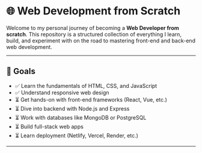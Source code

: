 # 🌐 Web Development from Scratch

Welcome to my personal journey of becoming a **Web Developer from scratch**. This repository is a structured collection of everything I learn, build, and experiment with on the road to mastering front-end and back-end web development.

---

## 🚀 Goals

- ✅ Learn the fundamentals of HTML, CSS, and JavaScript
- ✅ Understand responsive web design
- ⏳ Get hands-on with front-end frameworks (React, Vue, etc.)
- ⏳ Dive into backend with Node.js and Express
- ⏳ Work with databases like MongoDB or PostgreSQL
- ⏳ Build full-stack web apps
- ⏳ Learn deployment (Netlify, Vercel, Render, etc.)

---



